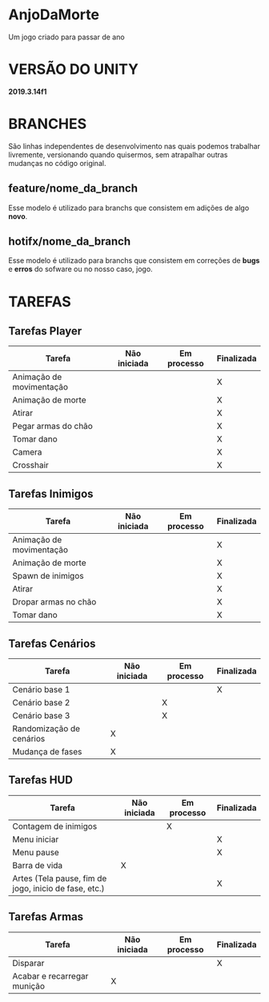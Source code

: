 # AnjoDaMorte
Um jogo criado para passar de ano

# VERSÃO DO UNITY

**2019.3.14f1**

# BRANCHES

São linhas independentes de desenvolvimento nas quais podemos trabalhar livremente, versionando quando quisermos, sem atrapalhar outras mudanças no código original.

## feature/nome_da_branch

Esse modelo é utilizado para branchs que consistem em adições de algo **novo**. 


## hotifx/nome_da_branch

Esse modelo é utilizado para branchs que consistem em correções de **bugs** e **erros** do sofware ou no nosso caso, jogo.

# TAREFAS

## Tarefas Player
| Tarefa | Não iniciada | Em processo | Finalizada |
|--|--|--|--|
| Animação de movimentação |  |  | X |
| Animação de morte |  |  | X |
| Atirar |  |  | X |
| Pegar armas do chão |  |  | X |
| Tomar dano |  |  | X |
| Camera |  |  | X |
| Crosshair |  |  | X |

## Tarefas Inimigos
| Tarefa | Não iniciada | Em processo | Finalizada |
|--|--|--|--|
| Animação de movimentação |  |  | X |
| Animação de morte |  |  | X |
| Spawn de inimigos |  |  | X |
| Atirar |  |  | X |
| Dropar armas no chão |  |  | X |
| Tomar dano |  |  | X |

## Tarefas Cenários
| Tarefa | Não iniciada | Em processo | Finalizada |
|--|--|--|--|
| Cenário base 1 |  |  | X |
| Cenário base 2 |  | X |  |
| Cenário base 3 |  | X |  |
| Randomização de cenários | X |  |  | 
| Mudança de fases | X |  |  |

## Tarefas HUD
| Tarefa | Não iniciada | Em processo | Finalizada |
|--|--|--|--|
| Contagem de inimigos |  | X |  |
| Menu iniciar |  |  | X |
| Menu pause |  |  | X |
| Barra de vida | X |  |  |
| Artes (Tela pause, fim de jogo, inicio de fase, etc.) |  |  | X |

## Tarefas Armas
| Tarefa | Não iniciada | Em processo | Finalizada |
|--|--|--|--|
| Disparar |  |  | X |
| Acabar e recarregar munição | X |  |  |
